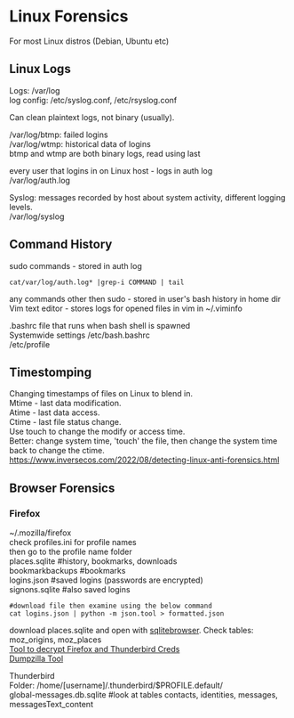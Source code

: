 # Linux Forensics    
For most Linux distros (Debian, Ubuntu etc)    
## Linux Logs
Logs: /var/log     
log config: /etc/syslog.conf, /etc/rsyslog.conf     

Can clean plaintext logs, not binary (usually).          

/var/log/btmp: failed logins    
/var/log/wtmp: historical data of logins    
btmp and wtmp are both binary logs, read using last    

every user that logins in on Linux host - logs in auth log    
/var/log/auth.log    

Syslog: messages recorded by host about system activity, different logging levels.    
/var/log/syslog   

## Command History    
sudo commands - stored in auth log     

    cat/var/log/auth.log* |grep-i COMMAND | tail   

any commands other then sudo - stored in user's bash history in home dir      
Vim text editor - stores logs for opened files in vim in ~/.viminfo      

.bashrc file that runs when bash shell is spawned     
Systemwide settings
/etc/bash.bashrc     
/etc/profile    

## Timestomping     
Changing timestamps of files on Linux to blend in.    
Mtime - last data modification.    
Atime - last data access.   
Ctime - last file status change.     
Use touch to change the modify or access time.     
Better: change system time, 'touch' the file, then change the system time back to change the ctime.    
https://www.inversecos.com/2022/08/detecting-linux-anti-forensics.html     

## Browser Forensics   
### Firefox   
~/.mozilla/firefox   
check profiles.ini for profile names   
then go to the profile name folder   
places.sqlite      #history, bookmarks, downloads   
bookmarkbackups     #bookmarks   
logins.json         #saved logins (passwords are encrypted)      
signons.sqlite      #also saved logins    

    #download file then examine using the below command   
    cat logins.json | python -m json.tool > formatted.json  
download places.sqlite and open with [sqlitebrowser](https://www.kali.org/tools/sqlitebrowser/). Check tables: moz_origins, moz_places    
[Tool to decrypt Firefox and Thunderbird Creds](https://github.com/unode/firefox_decrypt)   
[Dumpzilla Tool](https://github.com/Busindre/dumpzilla)     

Thunderbird     
Folder: /home/[username]/.thunderbird/$PROFILE.default/    
global-messages.db.sqlite    #look at tables contacts, identities, messages, messagesText_content    
